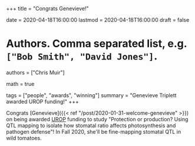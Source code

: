 +++
title = "Congrats Genevieve!"

date = 2020-04-18T16:00:00
lastmod = 2020-04-18T16:00:00
draft = false

# Authors. Comma separated list, e.g. `["Bob Smith", "David Jones"]`.
authors = ["Chris Muir"]

math = true

tags = ["people", "awards", "winning"]
summary = "Genevieve Triplett awarded UROP funding!"
+++

Congrats [Genevieve]({{< ref "/post/2020-01-31-welcome-genevieve" >}}) on being awarded [UROP](https://manoa.hawaii.edu/undergrad/urop/) funding to study "Protection or production? Using QTL mapping to isolate how stomatal ratio affects photosynthesis and pathogen defense"! In Fall 2020, she'll be fine-mapping stomatal QTL in wild tomatoes.
